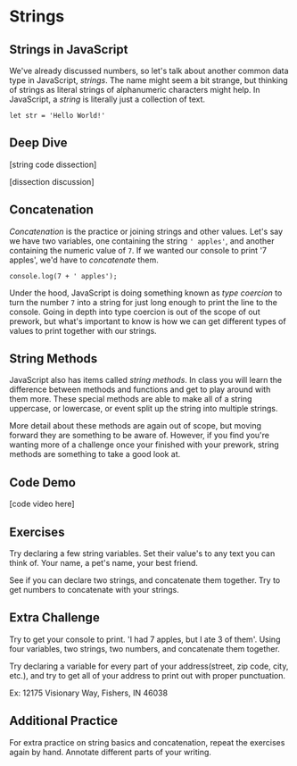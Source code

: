 # Strings

## Strings in JavaScript
We've already discussed numbers, so let's talk about another common data type in JavaScript, *strings*. The name might seem a bit strange, but thinking of strings as literal strings of alphanumeric characters might help. In JavaScript, a *string* is literally just a collection of text.

```let str = 'Hello World!'```

## Deep Dive
[string code dissection]

[dissection discussion]

## Concatenation
*Concatenation* is the practice or joining strings and other values. Let's say we have two variables, one containing the string ```' apples'```, and another containing the numeric value of ```7```. If we wanted our console to print '7 apples', we'd have to *concatenate* them.

```console.log(7 + ' apples'); ```

Under the hood, JavaScript is doing something known as *type coercion* to turn the number ```7``` into a string for just long enough to print the line to the console. Going in depth into type coercion is out of the scope of out prework, but what's important to know is how we can get different types of values to print together with our strings.

## String Methods
JavaScript also has items called *string methods*. In class you will learn the difference between methods and functions and get to play around with them more. These special methods are able to make all of a string uppercase, or lowercase, or event split up the string into multiple strings. 

More detail about these methods are again out of scope, but moving forward they are something to be aware of. However, if you find you're wanting more of a challenge once your finished with your prework, string methods are something to take a good look at.

## Code Demo
[code video here]

## Exercises
Try declaring a few string variables. Set their value's to any text you can think of. Your name, a pet's name, your best friend.

See if you can declare two strings, and concatenate them together. Try to get numbers to concatenate with your strings.

## Extra Challenge

Try to get your console to print. 'I had 7 apples, but I ate 3 of them'. Using four variables, two strings, two numbers, and concatenate them together.

Try declaring a variable for every part of your address(street, zip code, city, etc.), and try to get all of your address to print out with proper punctuation. 

Ex: 12175 Visionary Way, Fishers, IN 46038


## Additional Practice
For extra practice on string basics and concatenation, repeat the exercises again by hand. Annotate different parts of your writing. 